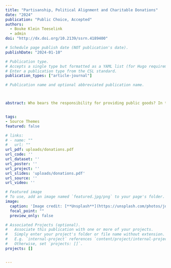 ```yaml
---
title: "Partisanship, Political Alignment and Charitable Donations"
date: "2024"
publication: "Public Choice, Accepted"
authors: 
  - Bouke Klein Teeselink
  - admin
doi: "http://dx.doi.org/10.2139/ssrn.4189400"

# Schedule page publish date (NOT publication's date).
publishDate: "2024-01-10"

# Publication type.
# Accepts a single type but formatted as a YAML list (for Hugo requirements).
# Enter a publication type from the CSL standard.
publication_types: ["article-journal"]

# Publication name and optional abbreviated publication name.



abstract: Who bears the responsibility for providing public goods? In this paper, we examine how alignment with the current president influences individuals' opinions about the normative role of government in welfare provision, and examine the behavioral consequences of these beliefs. In particular, we examine how changes in beliefs induced by electoral turnovers affect people’s inclination to provide welfare privately through donating to charities. Using 17 years of US tax return data, we find that alignment with the government leads to a reduction in charitable donations. Specifically, when accounting for government spending, supporters of the incumbent government lower their charitable contributions, while detractors increase theirs. This shift in donation behavior is consistent with shifts in people’s beliefs about the role and efficiency of the government, as partisans across the political spectrum report higher confidence in governments led by their preferred party and assign them greater responsibilities in addressing societal challenges.


tags:
- Source Themes
featured: false

# links:
# - name: ""
#   url: ""
url_pdf: uploads/donations.pdf
url_code: ''
url_dataset: ''
url_poster: ''
url_project: ''
url_slides: 'uploads/donations.pdf'
url_source: ''
url_video: ''

# Featured image
# To use, add an image named `featured.jpg/png` to your page's folder. 
image:
  caption: 'Image credit: [**Unsplash**](https://unsplash.com/photos/jdD8gXaTZsc)'
  focal_point: ""
  preview_only: false

# Associated Projects (optional).
#   Associate this publication with one or more of your projects.
#   Simply enter your project's folder or file name without extension.
#   E.g. `internal-project` references `content/project/internal-project/index.md`.
#   Otherwise, set `projects: []`.
projects: []


---
```

